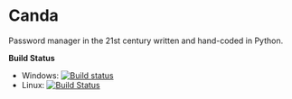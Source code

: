 # Canda
 Password manager in the 21st century written and hand-coded in Python.

**Build Status**
 - Windows: [![Build status](https://ci.appveyor.com/api/projects/status/mx6bpccle4b6q79q?svg=true)](https://ci.appveyor.com/project/jerobado/canda)
 - Linux: [![Build Status](https://travis-ci.org/jerobado/Canda.svg?branch=develop-0.1)](https://travis-ci.org/jerobado/Canda)
 